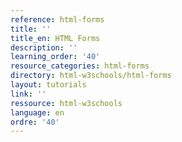 ```yaml
---
reference: html-forms
title: ''
title_en: HTML Forms
description: ''
learning_order: '40'
resource_categories: html-forms
directory: html-w3schools/html-forms
layout: tutorials
link: ''
ressource: html-w3schools
language: en
ordre: '40'
---
```


